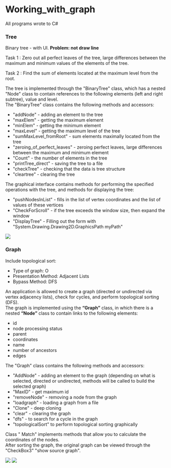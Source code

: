 # Working_with_graph
All programs wrote to C#
<h3>Tree</h3>
<p> Binary tree - with UI. <strong> Problem: not draw line </strong>
<p> Task 1 : Zero out all perfect leaves of the tree, large differences between the maximum and minimum values of the elements of the tree.</p>
<p> Task 2 : Find the sum of elements located at the maximum level from the root. </p>
<p>
  The tree is implemented through the "BinaryTree" class, which has a nested "Node" class to contain references to the following elements (left and right subtree), value and level.<br>
  The "BinaryTree" class contains the following methods and accessors:
  <ul>
    <li>"addNode" - adding an element to the tree</li>
    <li> "maxElem" - getting the maximum element </li>
    <li>"minElem" - getting the minimum element</li>
    <li> "maxLevel" - getting the maximum level of the tree</li>
    <li>"sumMaxLevel_fromRoot" - sum elements maximally located from the tree</li>
    <li>"zeroing_of_perfect_leaves" - zeroing perfect leaves, large differences between the maximum and minimum element</li>
    <li>"Count" - the number of elements in the tree</li>
    <li>"printTree_direct" - saving the tree to a file</li>
    <li>"checkTree" - checking that the data is tree structure</li>
    <li>"cleartree" - clearing the tree</li>
    </ul>
    The graphical interface contains methods for performing the specified operations with the tree, and methods for displaying the tree:
    <ul>
  <li> "pushNodesInList" - fills in the list of vertex coordinates and the list of values of these vertices</li>
  <li>"CheckForScroll" - if the tree exceeds the window size, then expand the window</li>
  <li>"DisplayTree" - Filling out the form with "System.Drawing.Drawing2D.GraphicsPath myPath"</li>
  </ul>
  </p>
<img src="https://github.com/StrongerProgrammer7/Working_with_graph/assets/71569051/01d3f45a-afbc-4e75-bdd7-7d4bb469527a"/>
<h3>Graph</h3>
<p> Include topological sort:
  <ul>
    <li>Type of graph: O</li>
    <li> Presentation Method: Adjacent Lists </li>
    <li>Bypass Method: DFS</li>
 </ul>
An application is allowed to create a graph (directed or undirected via vertex adjacency lists), check for cycles, and perform topological sorting (DFS). <br> The graph is implemented using the <strong>“Graph”</strong> class, in which there is a nested <strong>“Node”</strong> class to contain links to the following elements:
  <ul>
    <li>id</li>
    <li> node processing status</li>
    <li>parent</li>
    <li>coordinates</li>
    <li>name</li>
    <li> number of ancestors</li>
    <li>edges</li>
 </ul>
 The "Graph" class contains the following methods and accessors: 
 <ul>
  <li> "AddNode" - adding an element to the graph (depending on what is selected, directed or undirected, methods will be called to build the selected graph)</li>
    <li> "MaxID" - get maximum id </li>
    <li> "removeNode" - removing a node from the graph</li>
    <li>"loadgraph" - loading a graph from a file</li>
    <li>"Clone" - deep cloning </li>
    <li> "clear" - clearing the graph </li>
    <li>"dfs" - to search for a cycle in the graph</li>
  <li>"topologicalSort" to perform topological sorting graphically</li>
  </ul>
Class " Match" implements methods that allow you to calculate the coordinates of the nodes.<br>
After sorting the graph, the original graph can be viewed through the "CheckBox3" "show source graph".
</p>
<img src="https://github.com/StrongerProgrammer7/Working_with_graph/assets/71569051/a93e7be4-8d0b-43a3-bd0f-87e35ed05a63"/>
<img src="https://github.com/StrongerProgrammer7/Working_with_graph/assets/71569051/7f128550-02dd-4a63-9428-258520ef366b"/>

